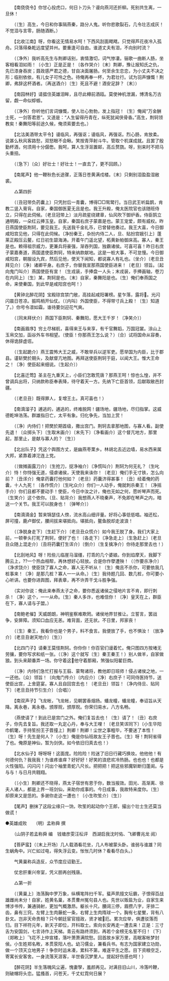 <!-- { "loadSidebar": true } -->
　　【南侥侥令】你甘心投虎口，何日卜刀头？谩向燕河还折柳。死别共生离，一旦休！ 

　　（〔生〕高生，今日和你事隔燕秦，路分人鬼。听你悲歌裂石，几令壮志成灰！不觉泪与言零，肠随酒断。） 

　　【北收江南】呀，你看这无情易水呵！下西风刮面飕飕。只觉得芦花夜冷入孤舟。只落得桑乾远度望并州。要重逢可自由。谁道丈夫有泪，不向别时流？ 

　　（〔净外〕我听高先生与荆卿话别，衷情激切，词气惨凄。骊歌一曲断人肠，坐客相看泪如雨！〔小生〕正是正是！〔各作哭介〕〔末〕荆卿，豫让报知氏之仇，先已漆身吞炭；聂政感严君之德，甘自决面屠肠。何至余生恋恋，为小丈夫不决之形；临别依依，有儿女子可怜之色。待俺再奉一杯，为君壮行。试为羽声慷慨！荆卿，弗辞这杯酒者。〔再送酒介〕〔生〕死且不避！酒安足辞？〔末〕） 

　　【南园林好】请揾住英雄泪眸，且尽此樽前酒瓯。莫使神机泄漏，博清名万古留，觑一命似蜉蝣。 

　　（〔净外〕你听他们言词慷慨，使人壮心勃勃，发上指冠！〔生〕俺闻“万金酬士死，一剑答君恩”。又道是：“人生留得丹青在，纵死犹闻侠骨香。”高生，荆轲领教矣！秦舞阳等前途久候，俺须索要去也。） 

　　【北沽美酒带太平令】谩临风，再强讴；谩临风，再强讴。烈心肠，肯放柔。说甚么秋风客路愁，双怒眼不会瞅。笑按青萍射斗牛。管取个机谋成就。且罢了殷勤杯酒，何须用十分僝僽。我呵，算人生浮沤置邮，高丘赘旒。呀，别来时不把马头重扭。 

　　（〔急下〕〔众〕好壮士！好壮士！一直去了，更不回顾。） 

　　【南尾声】他一鞭秋色长途骤，正落日苍黄满戍楼。〔末〕只剩别泪盈盈湿敝裘。 

　　△第四折 

　　（〔丑冠带负药囊上〕只凭肘后一青囊，博得□□鸳鹭行。当日武王听扁鹊，肯教二竖入膏肓。自家，秦国御医夏无且是也。我王升殿，俺太医院官也该随班侍立，只得在此伺候。〔老旦冠带上〕淡月疏星绕建章，仙风吹下御炉香。侍臣鹄立通明殿，一朵红云捧玉皇。自家，秦国右庶子蒙嘉是也。蒙王宠爱，颇有威权。昨日燕国使臣荆轲，要见我王。先送我千金礼币，已曾替他奏过。我王大喜，今日御咸阳宫见他，只得在此伺候。〔净扮秦王，杂扮内侍二人，旦、贴扮宫娥引上〕蓬莱正殿压云鳌，红日初生碧海涛。开着午门遥北望，柘黄新帕御床高。寡人，秦王是也。赖得祖宗威力，更兼兵将豪强，渐吞列国，独霸诸侯。可喜可喜！昨日右庶子蒙嘉奏道，燕国遣使臣荆轲，特来纳款献地。这是一桩大事，不可怠慢。今日御咸阳宫，朝服设九宾，然后见他，使天下闻知，都说寡人有礼也。〔坐介〕〔老旦丑拜见介〕〔净〕诸卿平身。右庶子，你替我宣那燕国使臣进来！〔老旦〕领旨。〔起向鬼门叫介〕燕国使臣有宣！〔生戎装，手捧盘一人头；末戎装，手捧画轴，卷刀在内同上〕〔生〕某，荆轲是也。〔末〕自家，秦舞阳是也。〔生〕俺们奉燕国之命，来使秦国，到此早是咸阳宫也呵！） 

　　【黄钟北醉花阴】宝殿琼宫禁门敞，高挂起咸阳署榜。星乍落，露将。光闪闪晨日苍凉。振鸣梢开仙仗。（〔内叫〕外国使臣，不得带寸兵上殿！〔生〕知道了。）你号令凛如霜，谁待要剑迎花气爽。 

　　（〔同末拜伏介〕燕国下臣荆轲、秦舞阳，愿大王千岁！〔净笑介〕） 

　　【南画眉序】穷土尽梯航，喜得来王与来享，有千官舞蹈，万国冠裳。涂山上玉帛交加，函谷外车书相望。（使臣！你那燕王怎么说？）〔合〕试将国命从容奏，休得诡辞虚诳。 

　　（〔生起跪介〕燕王震怖大王之威，不敢举兵以逆军吏。愿举国为内臣，比于郡县。谨斩樊於期头，及献督亢地图。再拜送使臣荆轲于庭，以闻大王。惟大王命之！〔净〕使臣起来细说。〔生起介〕） 

　　【北喜迁莺】圣主在九重天上，小臣们怎敢荒唐？那燕王呵！惊也么惶，并不曾调兵出将，只纳款称臣奉表降，待守着天一方。先纳下亡臣首领，后献取敝邑封疆。 

　　（〔老旦丑〕既得罪人，复增王土。真可喜也！） 

　　【南滴溜子】逋逃的，逋逃的，终难脱网！疆场地，疆场地，尽归指掌。这威德乾坤浩荡。群雄指日亡，太平有象。归化争先，当加上赏！ 

　　（〔净〕内侍们！把樊於期首级，撒出宫门。荆轲去拿那地图，与寡人看。副使先退！〔众掷头下〕〔生取末画介〕〔末先下〕〔净看画介〕这个督亢地方，那里起，那里止，是献与寡人的？〔生〕） 

　　【北出队子】凭这个舆图方丈，是幽燕枣栗乡。林胡北去近边墙，易水西来属大邦，紧靠着滹沱连上党。 

　　（〔做摊画露刀介〕〔生抢刀，捉净袖介〕〔净慌叫介〕荆轲为何无礼？〔生叱介〕恃！你恃强无道，侵虐诸侯，天使我来诛你！〔老旦〕俺们手无寸铁，怎么向前？〔丑诨介〕俺拿药囊打他何如？〔老旦〕药囊济得甚事！〔丑〕经着俺的药囊，十人九死！〔各作慌介〕〔生叱众介〕你们一人动手，俺就刺杀秦王！〔净摇手介〕你们且都不要动手！使臣，今日中汝之计，俺也无如之何，愿听琴声而死。〔生笑介〕这个依你。〔旦、贴背介〕我想燕人不晓秦声，不免即在琴声之内，暗送一个关节。我王可以脱身也！〔弹琴介〕） 

　　【南滴滴金】暂来锦瑟佳人傍，流水高山细评量。好将心事低低唱。袖还松，屏可撞，鹿卢御仗，腰间拔来堪抵向。堪抵向，鳌鱼脱却走波浪！ 

　　（〔净脱身走下〕〔生赶下介〕〔老旦丑众慌介〕如今我王脱了身。我们大家上前，一顿拳头打死了荆轲，便好了也！〔各走下〕〔净急走上〕〔生急赶上〕〔老旦丑众随上混走介〕〔丑将药囊打生诨介〕〔倒介〕〔生复擒净介〕你待走那里去也！） 

　　【北刮地风】呀！险些儿临崖马溜缰，打乖的几个婆娘。你到焰摩天，我脚下腾云上，??一个热血相帮，再休想好心轻放。合是你作孽遭殃！（〔作要杀净介〕〔净求饶介〕使臣饶了寡人之命，寡人无不听从！〔生〕俺且不杀你，可要依我几桩事来！〔净〕是那几桩？寡人一一从命。）〔生〕我待题几回、数几桩，你可要小心听讲。也要你进舆图，拜表章，再不许弄干戈斗胜争强。 

　　（实对你说：俺此来奉燕太子之命，要你悉返诸侯之侵地片言不肯，即行刺杀！（净）这个，一一从命。〔生〕秦人多诈，也难信你！〔净〕皇天在上，群臣在下，寡人请与子盟。） 

　　【南鲍老催】天威朗朗，神明鉴察难欺罔。诸侯地界甘推让。立誓言，罢战争，安屏障。须知口血应无恙。难背面，还无状。不日里，邦家丧！ 

　　（〔生〕秦王，我看你也是个男子，料不食言。我便放了手，也不惧汝！〔放净介〕〔老旦丑谢天地介〕〔生〕） 

　　【北四门子】请秦王莫怪荆轲。你你你！你百官们谩着忙。俺只图四方按堵无劳攘，要你写求和纸一张。（〔净〕这个就写〔生〕秦王秦王！）别人做羊，自家做狼。到头来颠番弄一场。你守着这他守着那厢，煞强似阳翟巨商。 

　　（〔净〕内侍们急忙打报与王翦、蒙骜诸将，教他即日班师！侵占诸侯之地，一一还他。〔众〕领旨！〔向鬼门传介〕〔内应介〕〔净〕右庶子！可同侍医持节，送使臣出宫，上舍筵宴。寡人且自回宫去也！〔老旦丑〕领旨！〔净内侍旦、贴同下〕〔老旦丑持节引生介〕〔合唱〕） 

　　【南双声子】飞龙帐，飞龙帐，见朝罢香烟扬。蟠龙幢，蟠龙幢，奉诏旨从天降。离永巷，离永巷。颁厚贶，颁厚贶。你荣归易水，八方名畅。 

　　（燕使请了！到此已是宫门之外。俺们复旨去也！〔生〕请了！〔丑〕右庶子，你先去复旨。我还取一丸定心丹，奉与大王哩！〔老旦笑诨同下〕〔小生华阳巾鹤氅，手持笙扮王子晋撞上〕荆卿！荆卿！尘世之事粗毕，不要迷了本性！〔生〕呀！先生是何人？〔小生〕俺是你仙班故友王子晋也。〔生〕呀！荆轲省得了也。俺原是神仙，暂为剑侠。如今依旧归真去也！） 

　　【北水仙子】呀呀呀！这面庞。险险险！险迷了旧日行藏巧换妆。他他他！有何德何仇？我我我！为谁疼谁痒？好好好！好笑的浪悲欢冷热肠。也也也！也都是火性强阳。闪闪闪！闪出个袖里青蛇八尺长。把把把！把这些邪魔斩断归蓬阆。与与与！与日月共翱翔。 

　　（〔小生〕荆卿还不晓得，燕太子宿世有恩于你，数当报效。田光、高渐离、徐夫人诸人，都是上界一班剑仙，来助你成事的。今日成事，我故特来度你。〔生〕却原来又是恁的。多谢你走这一遭也！〔小生吹笙介〕〔生〕） 

　　【尾声】删抹了这段尘缘只一饷，吹笙的起动你个王郎，撮出个壮士生还莫当做谎！

●英雄成败　　（明）孟称舜 撰 

　　（山阴子若孟称舜 编　钱塘彦雯汪枟评　西湖启我沈时佑、飞卿曹兆龙 阅） 

　　【菩萨蛮】（〔末上开场〕几人载酒看花坐，几人布被蒙头卧。谁弱与谁雄？同生蜗角中。兴亡如过电，得失浮云变。怅怅几时休？看看尽白头。） 

　　气黄巢称兵造反，众节度应诏勤王。 

　　仗忠肝重兴帝室，凭义胆再创残唐。 

　　△第一折 

　　（〔黄巢上〕浩荡胸中罗万象，纵横笔阵扫千军。蜚声夙擅文坛霸，子恨得百战雄雌尚未分！自家，姓黄名巢，本贯曹州冤句县人也。先世以贩盐为业，自家生来博涉书传，兼通骑射，更加气概激昂。躯长十尺。腰阔三停，眉攒八字，牙排二齿，鼻有三窍。左臂上生肉藤蛇一条，右臂上生肉隋球一个。胸有七星黶，背有八卦文。岂非天命贵相？只今朝廷宦官擅政，贤才被厄。累次应举，俱遭驳落而归。目下祥符元年，新天子即位，开科取士。索向长安再走一遭去来！正是：三寸舌为安国剑，七言诗作上天梯。青云有路终须到，再若个金榜无名誓不归！〔下〕〔郑畋上〕飞花不上仲宣楼，落叶萧萧满院愁。回首故乡家万里，高眠客帐梦封侯。小生姓郑名畋，本贯荥阳人也。幼习儒业，兼看兵书。有志为国家建立功勋，做一个顶天立地男子！争奈时运未凑，累科不第，难遂平生之愿。目下资粮空乏，寄寓长安客舍。一身流落天涯客，半世昏沉梦里人。提起好伤感也呵！） 

　　【醉花阴】半生落魄风尘遍，愧妻孥，羞颜再见。对满目旧山川，冷落吟鞭，则破帽将头恋。猛搔首，问苍天，千丈虹霓何日展？ 

